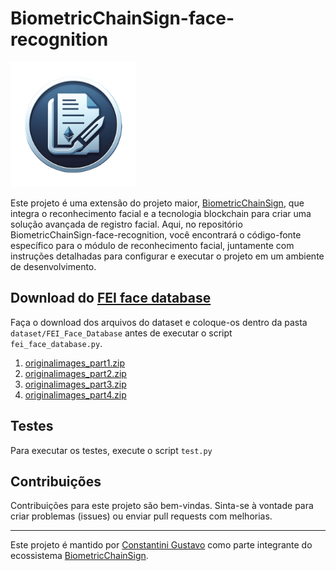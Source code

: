 # BiometricChainSign-face-recognition

<img src="https://raw.githubusercontent.com/BiometricChainSign/BiometricChainSign/main/src/electron/static/imgs/icon.png" alt="FaceRecord Logo" width="200">

Este projeto é uma extensão do projeto maior, [BiometricChainSign](https://github.com/BiometricChainSign/BiometricChainSign), que integra o reconhecimento facial e a tecnologia blockchain para criar uma solução avançada de registro facial. Aqui, no repositório BiometricChainSign-face-recognition, você encontrará o código-fonte específico para o módulo de reconhecimento facial, juntamente com instruções detalhadas para configurar e executar o projeto em um ambiente de desenvolvimento.

## Download do [FEI face database](https://fei.edu.br/~cet/facedatabase.html)

Faça o download dos arquivos do dataset e coloque-os dentro da pasta `dataset/FEI_Face_Database` antes de executar o script `fei_face_database.py`.

1. [originalimages_part1.zip](https://novolink1.com/originalimages_part1.zip)
2. [originalimages_part2.zip](https://novolink2.com/originalimages_part2.zip)
3. [originalimages_part3.zip](https://novolink3.com/originalimages_part3.zip)
4. [originalimages_part4.zip](https://novolink4.com/originalimages_part4.zip)

## Testes

Para executar os testes, execute o script `test.py`

## Contribuições

Contribuições para este projeto são bem-vindas. Sinta-se à vontade para criar problemas (issues) ou enviar pull requests com melhorias.

---

Este projeto é mantido por [Constantini Gustavo](https://github.com/Constantini21) como parte integrante do ecossistema [BiometricChainSign](https://github.com/BiometricChainSign/BiometricChainSign).
